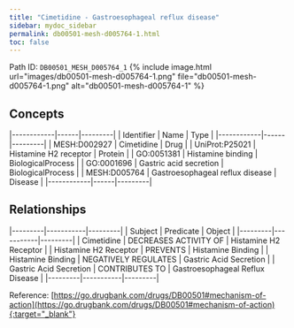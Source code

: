 ```yaml
---
title: "Cimetidine - Gastroesophageal reflux disease"
sidebar: mydoc_sidebar
permalink: db00501-mesh-d005764-1.html
toc: false 
---
```



Path ID: `DB00501_MESH_D005764_1`
{% include image.html url="images/db00501-mesh-d005764-1.png" file="db00501-mesh-d005764-1.png" alt="db00501-mesh-d005764-1" %}

## Concepts

|------------|------|---------|
| Identifier | Name | Type    |
|------------|------|---------|
| MESH:D002927 | Cimetidine | Drug |
| UniProt:P25021 | Histamine H2 receptor | Protein |
| GO:0051381 | Histamine binding | BiologicalProcess |
| GO:0001696 | Gastric acid secretion | BiologicalProcess |
| MESH:D005764 | Gastroesophageal reflux disease | Disease |
|------------|------|---------|

## Relationships

|---------|-----------|---------|
| Subject | Predicate | Object  |
|---------|-----------|---------|
| Cimetidine | DECREASES ACTIVITY OF | Histamine H2 Receptor |
| Histamine H2 Receptor | PREVENTS | Histamine Binding |
| Histamine Binding | NEGATIVELY REGULATES | Gastric Acid Secretion |
| Gastric Acid Secretion | CONTRIBUTES TO | Gastroesophageal Reflux Disease |
|---------|-----------|---------|

Reference: [https://go.drugbank.com/drugs/DB00501#mechanism-of-action](https://go.drugbank.com/drugs/DB00501#mechanism-of-action){:target="_blank"}